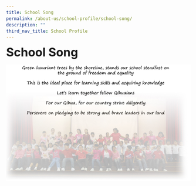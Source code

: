 ```yaml
---
title: School Song
permalink: /about-us/school-profile/school-song/
description: ""
third_nav_title: School Profile
---
```



**<font size=6>School Song</font>**

![](/images/About%20Us/School%20Song.jpg)